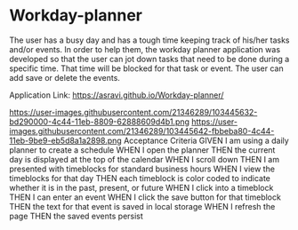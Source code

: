 # Workday-planner 
The user has a busy day and has a tough time keeping track of his/her tasks and/or events. In order to help them, the workday planner application was developed so that the user can jot down tasks that 
need to be done during a specific time. That time will be blocked for that task or event. The user can add save or delete the events.

Application Link: https://asravi.github.io/Workday-planner/

https://user-images.githubusercontent.com/21346289/103445632-bd290000-4c44-11eb-8809-62888609d4b1.png
https://user-images.githubusercontent.com/21346289/103445642-fbbeba80-4c44-11eb-9be9-eb5d8a1a2898.png
Acceptance Criteria
GIVEN I am using a daily planner to create a schedule
WHEN I open the planner
THEN the current day is displayed at the top of the calendar
WHEN I scroll down
THEN I am presented with timeblocks for standard business hours
WHEN I view the timeblocks for that day
THEN each timeblock is color coded to indicate whether it is in the past, present, or future
WHEN I click into a timeblock
THEN I can enter an event
WHEN I click the save button for that timeblock
THEN the text for that event is saved in local storage
WHEN I refresh the page
THEN the saved events persist
